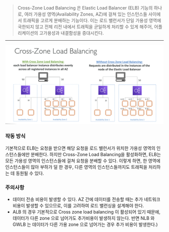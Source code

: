 
> Cross-Zone Load Balancing 은 Elastic Load Balancer (ELB) 기능의 하나로, 여러 가용성 영역(Availability Zones, AZ)에 걸쳐 있는 인스턴스들 사이에서 트래픽을 고르게 분배하는 기능이다. 이는 로드 밸런서가 단일 가용성 영역에 국한되지 않고 전체 리전 내에서 트래픽을 균일하게 처리할 수 있게 해주어, 어플리케이션의 고가용성과 내결함성을 증대시킨다.

--- 
![](./image/cross-zone-lb.png)

### 작동 방식
기본적으로 ELB는 요청을 받으면 해당 요청을 로드 밸런서가 위치한 가용성 영역의 인스턴스들에만 분배한다. 하지만 Cross-Zone Load Balancing을 활성화하면, ELB는 모든 가용성 영역의 인스턴스들에 걸쳐 요청을 분배할 수 있다. 이렇게 하면, 한 영역에 인스턴스들이 많아 부하가 덜 한 경우, 다른 영역의 인스턴스들까지도 트래픽을 처리하는 데 동원될 수 있다.

### 주의사항
- 데이터 전송 비용이 발생할 수 있다. AZ 간에 데이터를 전송할 때는 추가 네트워크 비용이 발생할 수 있으므로, 이를 고려하여 로드 밸런싱을 설계해야 한다.
- ALB 의 경우 기본적으로 Cross zone load balancing 이 활성되어 있기 때문에, 데이터가 다른 zone 으로 넘어가도 추가비용이 발생하지 않는다. 반면 NLB 와 GWLB 는 데이터가 다른 가용 zone 으로 넘어가는 경우 추가 비용이 발생한다.)


